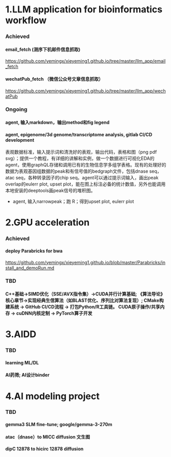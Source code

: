 # 1.LLM application for bioinformatics workflow

### Achieved
#### email_fetch (测序下机邮件信息抓取)
https://github.com/yemingx/xieyeming1.github.io/tree/master/llm_app/email_fetch
#### wechatPub_fetch （微信公众号文章信息抓取）
https://github.com/yemingx/xieyeming1.github.io/tree/master/llm_app/wechatPub

### Ongoing
#### agent, 输入markdown，输出method和fig legend
#### agent, epigenome/3d genome/transcriptome analysis, gitlab CI/CD development
表观数据标准，输入提示词和清洗好的表观，输出代码，表格和图（png pdf svg）；提供一个教程，有详细的讲解和实例，做一个数据进行可视化EDA的agent，使用graphQL存储和调用已有的生物信息学多组学表格。现有的处理好的数据为表观基因组数据的peak和有信号值的bedgraph文件，包括dnase seq，atac seq，各种转录因子的chip seq。agent可以通过提示词输入，画出peak overlap的eulerr plot, upset plot，能在图上标注必备的统计数值，另外也能调用本地安装的deeptools画peak信号的堆积图。
- agent, 输入narrowpeak；跑 R；得到upset plot, eulerr plot

# 2.GPU acceleration 
### Achieved
#### deploy Parabricks for bwa 
https://github.com/yemingx/xieyeming1.github.io/blob/master/Parabricks/install_and_demoRun.md
### TBD
#### C++基础→SIMD优化（SSE/AVX指令集）→CUDA并行计算基础; 《算法导论》核心章节→实现经典生信算法（如BLAST优化、序列比对算法复现）; CMake构建系统 → GitHub CI/CD流程 → 打包Python/R工具链。 CUDA原子操作/共享内存 → cuDNN内核定制 → PyTorch算子开发

# 3.AIDD
### TBD
#### learning ML/DL
#### AI药筛; AI设计binder

# 4.AI modeling project
### TBD
#### gemma3 SLM fine-tune; google/gemma-3-270m
#### atac（dnase）to MICC diffusion 文生图
#### dipC 12878 to hicirc 12878 diffusion
